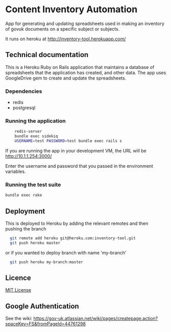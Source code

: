 # Content Inventory Automation

App for generating and updating spreadsheets used in making an inventory of govuk documents on a specific subject or subjects.

It runs on heroku at http://inventory-tool.herokuapp.com/


## Technical documentation

This is a Heroku Ruby on Rails application that maintains a database of spreadsheets that the
application has created, and other data.  The app uses GoogleDrive gem to create and
update the spreadsheets.

### Dependencies

* redis
* postgresql

### Running the application

```sh
    redis-server
    bundle exec sidekiq
    USERNAME=test PASSWORD=test bundle exec rails s
```

If you are running the app in your development VM, the URL will be http://10.1.1.254:3000/

Enter the username and password that you passed in the environment variables.

### Running the test suite

```sh
bundle exec rake
```

## Deployment

This is deployed to Heroku by adding the relevant remotes and then pushing the branch

```sh
  git remote add heroku git@heroku.com:inventory-tool.git
  git push heroku master
```

or if you wanted to deploy branch with name 'my-branch'

```sh
  git push heroku my-branch:master
```


## Licence

[MIT License](LICENCE)


## Google Authentication

See the wiki: https://gov-uk.atlassian.net/wiki/pages/createpage.action?spaceKey=FS&fromPageId=44761298
